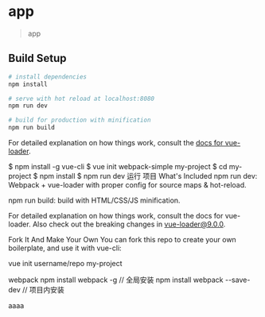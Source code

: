 

# app

> app

## Build Setup

``` bash
# install dependencies
npm install

# serve with hot reload at localhost:8080
npm run dev

# build for production with minification
npm run build
```

For detailed explanation on how things work, consult the [docs for vue-loader](http://vuejs.github.io/vue-loader).


$ npm install -g vue-cli
$ vue init webpack-simple my-project
$ cd my-project
$ npm install
$ npm run dev   运行 项目
What's Included
npm run dev: Webpack + vue-loader with proper config for source maps & hot-reload.

npm run build: build with HTML/CSS/JS minification.

For detailed explanation on how things work, consult the docs for vue-loader. Also check out the breaking changes in vue-loader@9.0.0.

Fork It And Make Your Own
You can fork this repo to create your own boilerplate, and use it with vue-cli:

vue init username/repo my-project


webpack
npm install webpack -g // 全局安装
npm install webpack --save-dev // 项目内安装


aaaa
